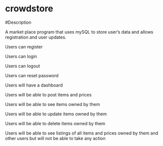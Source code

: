 # crowdstore

#Description

 A market place program that uses mySQL to store user’s data and allows registration and user updates.

 Users can register

 Users can login

 Users can logout
 
 Users can reset password
 
 Users will have a dashboard
 
 Users will be able to post items and prices
 
 Users will be able to see items owned by them
 
 Users will be able to update items owned by them
 
 Users will be able to delete items owned by them
 
 Users will be able to see listings of all items and prices owned by them and other users but will not be able to take any action
